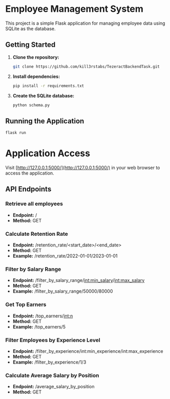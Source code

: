 # Employee Management System

This project is a simple Flask application for managing employee data using SQLite as the database.

## Getting Started

1. **Clone the repository:**

    ```bash
    git clone https://github.com/kill3rstabs/TezeractBackendTask.git
    ```

2. **Install dependencies:**

    ```bash
    pip install -r requirements.txt
    ```

3. **Create the SQLite database:**

    ```bash
    python schema.py
    ```

## Running the Application

```bash
flask run

```
# Application Access

Visit [http://127.0.0.1:5000/](http://127.0.0.1:5000/) in your web browser to access the application.

## API Endpoints

### Retrieve all employees
- **Endpoint:** /
- **Method:** GET

### Calculate Retention Rate
- **Endpoint:** /retention_rate/<start_date>/<end_date>
- **Method:** GET
- **Example:** /retention_rate/2022-01-01/2023-01-01

### Filter by Salary Range
- **Endpoint:** /filter_by_salary_range/<int:min_salary>/<int:max_salary>
- **Method:** GET
- **Example:** /filter_by_salary_range/50000/80000

### Get Top Earners
- **Endpoint:** /top_earners/<int:n>
- **Method:** GET
- **Example:** /top_earners/5

### Filter Employees by Experience Level
- **Endpoint:** /filter_by_experience/int:min_experience/int:max_experience
- **Method:** GET
- **Example:** /filter_by_experience/1/3

### Calculate Average Salary by Position
- **Endpoint:** /average_salary_by_position
- **Method:** GET
